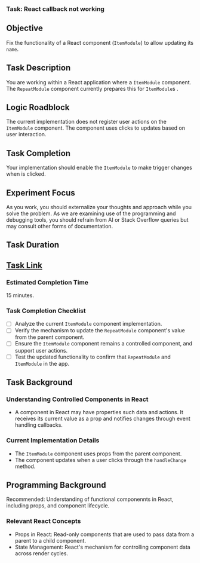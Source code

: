 ### Task: React callback not working

## Objective
Fix the functionality of a React component (`ItemModule`) to allow updating its `name`.

## Task Description
You are working within a React application where a `ItemModule` component. The `RepeatModule` component currently prepares this for `ItemModule`s .

## Logic Roadblock
The current implementation does not register user actions on the `ItemModule` component. The component uses clicks to updates based on user interaction.

## Task Completion
Your implementation should enable the `ItemModule` to make trigger changes when is clicked.

## Experiment Focus
As you work, you should externalize your thoughts and approach while you solve the problem. As we are examining use of the programming and debugging tools, you should refrain from AI or Stack Overflow queries but may consult other forms of documentation.

## Task Duration

## [Task Link](https://seecode.run/#:-NqTY07s6k7Lf7QEnSrF) 

### Estimated Completion Time
15 minutes.

### Task Completion Checklist
- [ ] Analyze the current `ItemModule` component implementation.
- [ ] Verify the mechanism to update the `RepeatModule` component's value from the parent component.
- [ ] Ensure the `ItemModule` component remains a controlled component, and support user actions.
- [ ] Test the updated functionality to confirm that `RepeatModule` and `ItemModule` in the app.

## Task Background

### Understanding Controlled Components in React
- A component in React may have properties such data and actions. It receives its current value as a prop and notifies changes through event handling callbacks.

### Current Implementation Details
- The `ItemModule` component uses props from the parent component.
- The component updates when a user clicks through the `handleChange` method.

## Programming Background
Recommended: Understanding of functional componennts in React, including props, and component lifecycle.

### Relevant React Concepts
- Props in React: Read-only components that are used to pass data from a parent to a child component.
- State Management: React's mechanism for controlling component data across render cycles.
